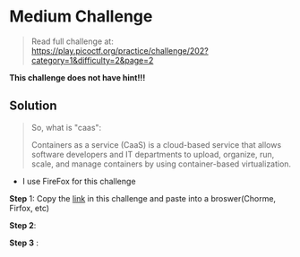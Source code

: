 # Medium Challenge

> Read full challenge at: https://play.picoctf.org/practice/challenge/202?category=1&difficulty=2&page=2

**This challenge does not have hint!!!**

## Solution

> So, what is "caas":
>
>  Containers as a service (CaaS) is a cloud-based service that allows software developers and IT departments to upload, organize, run, scale, and manage containers by using container-based virtualization.

- I use FireFox for this challenge

**Step** 1: Copy the [link](https://caas.mars.picoctf.net/) in this challenge and paste into a broswer(Chorme, Firfox, etc)



**Step 2**: 



**Step 3** : 


